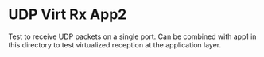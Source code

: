 UDP Virt Rx App2
=============

Test to receive UDP packets on a single port.
Can be combined with app1 in this directory to test virtualized reception
at the application layer.
